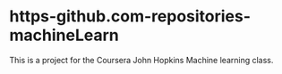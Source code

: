 # https-github.com-repositories-machineLearn
This is a project for the Coursera John Hopkins Machine learning class.
